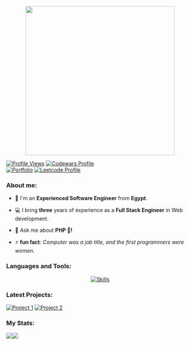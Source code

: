 <div style="text-align: center;"> 
  <a href="https://github.com/devmuhammadzaki">
        <img width="400" src="https://readme-typing-svg.herokuapp.com?font=JetBrains+Mono&weight=600&size=30&duration=2500&color=6AA84F&width=535&lines=Hi..;I'm+Muhammad+(:;I+love+Coding+<3;WBU?;let's+Connect+<3" />
    </a>
</div>

[![Profile Views](https://komarev.com/ghpvc/?username=devmuhammadzaki&color=green)](https://github.com/devmuhammadzaki)
[![Codewars Profile](https://www.codewars.com/users/devmuhammadzaki/badges/micro)](https://www.codewars.com/users/devmuhammadzaki)
<br>
[![Portfolio](https://img.shields.io/badge/Portfolio-6AA84F?style=for-the-badge&logo=About.me&logoColor=white)](https://devmuhammadzaki-portfolio.vercel.app/)
[![Leetcode Profile](https://img.shields.io/badge/dynamic/json?style=for-the-badge&labelColor=black&color=%236AA84F&label=Solved&query=solvedOverTotal&url=https%3A%2F%2Fleetcode-badge.vercel.app%2Fapi%2Fusers%2Fdevmuhammadzaki&logo=leetcode&logoColor=green)](https://leetcode.com/devmuhammadzaki/)

<div>
  <h3 align="left">About me:</h3>

  - 👨 I'm an **Experienced Software Engineer** from **Egypt**.

  - 💻 I bring **three** years of experience as a **Full Stack Engineer** in Web development.

  - 💬 Ask me about **PHP 🐘!**

  - ⚡ **fun fact**: *Computer was a job title, and the first programmers were women*.
</div>

<div>
  <h3 align="left">Languages and Tools:</h3>
    <a href="https://github.com/devmuhammadzaki">
        <p align="center">
            <img
                src="https://go-skill-icons.vercel.app/api/icons?i=html,css,js,bootstrap,sass,tailwind,vue,php,laravel,mysql,sqlite,git,linux,jira&perline=14"
                alt="Skills"
            />
        </p>
    </a>
</div>

### Latest Projects: 
[![Project 1](https://github-readme-stats.vercel.app/api/pin/?username=devmuhammadzaki&repo=UMS-RBAC-API&theme=gotham&hide_border=true)](https://github.com/devmuhammadzaki/UMS-RBAC-API)
[![Project 2](https://github-readme-stats.vercel.app/api/pin/?username=devmuhammadzaki&repo=mz-tech&theme=gotham&hide_border=true)](https://github.com/devmuhammadzaki/mz-tech)
  
### My Stats:
<div align="left">
    <a href="https://github.com/devmuhammadzaki">
        <img align="center" src="https://github-readme-stats.vercel.app/api?username=devmuhammadzaki&theme=gotham&show_icons=true&hide_border=true&hide_rank=true" /><img align="center" src="https://github-readme-stats.vercel.app/api/top-langs/?username=devmuhammadzaki&theme=gotham&layout=compact&hide_border=true&hide=lua" />
    </a>
</div>
